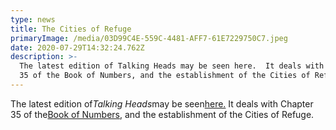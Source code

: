 ```yaml
---
type: news
title: The Cities of Refuge
primaryImage: /media/03D99C4E-559C-4481-AFF7-61E7229750C7.jpeg
date: 2020-07-29T14:32:24.762Z
description: >-
  The latest edition of Talking Heads may be seen here.  It deals with Chapter
  35 of the Book of Numbers, and the establishment of the Cities of Refuge.
---
```

The latest edition of*Talking Heads*may be seen[here.](https://youtu.be/6Ll3JhqoGLA) It deals with Chapter 35 of the[Book of Numbers](https://youtu.be/6Ll3JhqoGLA), and the establishment of the Cities of Refuge.
